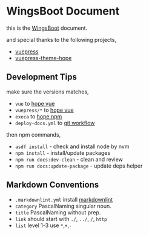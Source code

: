 # WingsBoot Document

this is the [WingsBoot](https://github.com/trydofor/professional-wings) document.

and special thanks to the following projects,

* [vuepress](https://v2.vuepress.vuejs.org/zh)
* [vuepress-theme-hope](https://theme-hope.vuejs.press/)

## Development Tips

make sure the versions matches,

* `vue` to [hope vue]
* `vuepress/*` to [hope vue]
* `execa` to [hope npm]
* `deploy-docs.yml` to [git workflow]

then npm commands,

* `asdf install` - check and install node by nvm
* `npm install` - install/update packages
* `npm run docs:dev-clean` - clean and review
* `npm run docs:update-package` - update deps helper

[hope vue]: https://github.com/vuepress-theme-hope/vuepress-theme-hope/blob/main/packages/components/package.json
[hope npm]: https://github.com/vuepress-theme-hope/vuepress-theme-hope/blob/main/package.json
[git workflow]: https://github.com/vuepress-theme-hope/vuepress-theme-hope/blob/main/packages/create/src/config/workflow.ts

## Markdown Conventions

* `.markdownlint.yml` install [markdownlint](https://marketplace.visualstudio.com/items?itemName=DavidAnson.vscode-markdownlint)
* `category` PascalNaming singular noun.
* `title` PascalNaming without prep.
* `link` should start with `./`, `../`, `/`, `http`
* `list` level 1-3 use `*`,`+`,`-`
